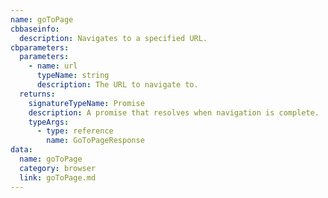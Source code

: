 ```yaml
---
name: goToPage
cbbaseinfo:
  description: Navigates to a specified URL.
cbparameters:
  parameters:
    - name: url
      typeName: string
      description: The URL to navigate to.
  returns:
    signatureTypeName: Promise
    description: A promise that resolves when navigation is complete.
    typeArgs:
      - type: reference
        name: GoToPageResponse
data:
  name: goToPage
  category: browser
  link: goToPage.md
---
```

<CBBaseInfo/> 
 <CBParameters/>